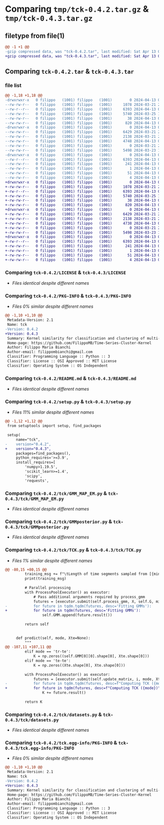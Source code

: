 # Comparing `tmp/tck-0.4.2.tar.gz` & `tmp/tck-0.4.3.tar.gz`

## filetype from file(1)

```diff
@@ -1 +1 @@
-gzip compressed data, was "tck-0.4.2.tar", last modified: Sat Apr 13 00:44:39 2024, max compression
+gzip compressed data, was "tck-0.4.3.tar", last modified: Sat Apr 13 00:55:25 2024, max compression
```

## Comparing `tck-0.4.2.tar` & `tck-0.4.3.tar`

### file list

```diff
@@ -1,18 +1,18 @@
-drwxrwxr-x   0 filippo   (1001) filippo   (1001)        0 2024-04-13 00:44:39.748548 tck-0.4.2/
--rw-rw-r--   0 filippo   (1001) filippo   (1001)     1078 2024-03-21 23:02:41.000000 tck-0.4.2/LICENSE
--rw-r--r--   0 filippo   (1001) filippo   (1001)     6393 2024-04-13 00:44:39.748548 tck-0.4.2/PKG-INFO
--rw-rw-r--   0 filippo   (1001) filippo   (1001)     5740 2024-03-25 11:34:48.000000 tck-0.4.2/README.md
--rw-rw-r--   0 filippo   (1001) filippo   (1001)       38 2024-04-13 00:44:39.748548 tck-0.4.2/setup.cfg
--rw-rw-r--   0 filippo   (1001) filippo   (1001)      820 2024-04-13 00:43:31.000000 tck-0.4.2/setup.py
-drwxrwxr-x   0 filippo   (1001) filippo   (1001)        0 2024-04-13 00:44:39.748548 tck-0.4.2/tck/
--rw-rw-r--   0 filippo   (1001) filippo   (1001)     6429 2024-03-21 23:18:31.000000 tck-0.4.2/tck/GMM_MAP_EM.py
--rw-rw-r--   0 filippo   (1001) filippo   (1001)     2138 2024-03-21 23:23:22.000000 tck-0.4.2/tck/GMMposterior.py
--rw-rw-r--   0 filippo   (1001) filippo   (1001)     4748 2024-04-13 00:42:59.000000 tck-0.4.2/tck/TCK.py
--rw-rw-r--   0 filippo   (1001) filippo   (1001)        0 2024-03-21 23:08:34.000000 tck-0.4.2/tck/__init__.py
--rw-rw-r--   0 filippo   (1001) filippo   (1001)     5498 2024-03-23 19:06:23.000000 tck-0.4.2/tck/datasets.py
-drwxrwxr-x   0 filippo   (1001) filippo   (1001)        0 2024-04-13 00:44:39.748548 tck-0.4.2/tck.egg-info/
--rw-r--r--   0 filippo   (1001) filippo   (1001)     6393 2024-04-13 00:44:39.000000 tck-0.4.2/tck.egg-info/PKG-INFO
--rw-rw-r--   0 filippo   (1001) filippo   (1001)      241 2024-04-13 00:44:39.000000 tck-0.4.2/tck.egg-info/SOURCES.txt
--rw-rw-r--   0 filippo   (1001) filippo   (1001)        1 2024-04-13 00:44:39.000000 tck-0.4.2/tck.egg-info/dependency_links.txt
--rw-rw-r--   0 filippo   (1001) filippo   (1001)       51 2024-04-13 00:44:39.000000 tck-0.4.2/tck.egg-info/requires.txt
--rw-rw-r--   0 filippo   (1001) filippo   (1001)        4 2024-04-13 00:44:39.000000 tck-0.4.2/tck.egg-info/top_level.txt
+drwxrwxr-x   0 filippo   (1001) filippo   (1001)        0 2024-04-13 00:55:25.344533 tck-0.4.3/
+-rw-rw-r--   0 filippo   (1001) filippo   (1001)     1078 2024-03-21 23:02:41.000000 tck-0.4.3/LICENSE
+-rw-r--r--   0 filippo   (1001) filippo   (1001)     6393 2024-04-13 00:55:25.344533 tck-0.4.3/PKG-INFO
+-rw-rw-r--   0 filippo   (1001) filippo   (1001)     5740 2024-03-25 11:34:48.000000 tck-0.4.3/README.md
+-rw-rw-r--   0 filippo   (1001) filippo   (1001)       38 2024-04-13 00:55:25.344533 tck-0.4.3/setup.cfg
+-rw-rw-r--   0 filippo   (1001) filippo   (1001)      820 2024-04-13 00:54:23.000000 tck-0.4.3/setup.py
+drwxrwxr-x   0 filippo   (1001) filippo   (1001)        0 2024-04-13 00:55:25.344533 tck-0.4.3/tck/
+-rw-rw-r--   0 filippo   (1001) filippo   (1001)     6429 2024-03-21 23:18:31.000000 tck-0.4.3/tck/GMM_MAP_EM.py
+-rw-rw-r--   0 filippo   (1001) filippo   (1001)     2138 2024-03-21 23:23:22.000000 tck-0.4.3/tck/GMMposterior.py
+-rw-rw-r--   0 filippo   (1001) filippo   (1001)     4738 2024-04-13 00:53:46.000000 tck-0.4.3/tck/TCK.py
+-rw-rw-r--   0 filippo   (1001) filippo   (1001)        0 2024-03-21 23:08:34.000000 tck-0.4.3/tck/__init__.py
+-rw-rw-r--   0 filippo   (1001) filippo   (1001)     5498 2024-03-23 19:06:23.000000 tck-0.4.3/tck/datasets.py
+drwxrwxr-x   0 filippo   (1001) filippo   (1001)        0 2024-04-13 00:55:25.344533 tck-0.4.3/tck.egg-info/
+-rw-r--r--   0 filippo   (1001) filippo   (1001)     6393 2024-04-13 00:55:25.000000 tck-0.4.3/tck.egg-info/PKG-INFO
+-rw-rw-r--   0 filippo   (1001) filippo   (1001)      241 2024-04-13 00:55:25.000000 tck-0.4.3/tck.egg-info/SOURCES.txt
+-rw-rw-r--   0 filippo   (1001) filippo   (1001)        1 2024-04-13 00:55:25.000000 tck-0.4.3/tck.egg-info/dependency_links.txt
+-rw-rw-r--   0 filippo   (1001) filippo   (1001)       51 2024-04-13 00:55:25.000000 tck-0.4.3/tck.egg-info/requires.txt
+-rw-rw-r--   0 filippo   (1001) filippo   (1001)        4 2024-04-13 00:55:25.000000 tck-0.4.3/tck.egg-info/top_level.txt
```

### Comparing `tck-0.4.2/LICENSE` & `tck-0.4.3/LICENSE`

 * *Files identical despite different names*

### Comparing `tck-0.4.2/PKG-INFO` & `tck-0.4.3/PKG-INFO`

 * *Files 0% similar despite different names*

```diff
@@ -1,10 +1,10 @@
 Metadata-Version: 2.1
 Name: tck
-Version: 0.4.2
+Version: 0.4.3
 Summary: Kernel similarity for classification and clustering of multi-variate time series with missing values.
 Home-page: https://github.com/FilippoMB/Time-Series-Cluster-Kernel
 Author: Filippo Maria Bianchi
 Author-email: filippombianchi@gmail.com
 Classifier: Programming Language :: Python :: 3
 Classifier: License :: OSI Approved :: MIT License
 Classifier: Operating System :: OS Independent
```

### Comparing `tck-0.4.2/README.md` & `tck-0.4.3/README.md`

 * *Files identical despite different names*

### Comparing `tck-0.4.2/setup.py` & `tck-0.4.3/setup.py`

 * *Files 11% similar despite different names*

```diff
@@ -1,12 +1,12 @@
 from setuptools import setup, find_packages
 
 setup(
     name="tck",
-    version="0.4.2",
+    version="0.4.3",
     packages=find_packages(),
     python_requires='>=3.9',
     install_requires=[
         'numpy>1.19.5',
         'scikit_learn>=1.4',
         'scipy',
         'requests',
```

### Comparing `tck-0.4.2/tck/GMM_MAP_EM.py` & `tck-0.4.3/tck/GMM_MAP_EM.py`

 * *Files identical despite different names*

### Comparing `tck-0.4.2/tck/GMMposterior.py` & `tck-0.4.3/tck/GMMposterior.py`

 * *Files identical despite different names*

### Comparing `tck-0.4.2/tck/TCK.py` & `tck-0.4.3/tck/TCK.py`

 * *Files 1% similar despite different names*

```diff
@@ -80,15 +80,15 @@
         training_msg += f"\tLength of time segments sampled from [{minT}, {maxT}]\n\n"
         print(training_msg)
         
         # Parallel processing
         with ProcessPoolExecutor() as executor:
             # Pass additional arguments required by process_gmm
             futures = [executor.submit(self.process_gmm, X, self.G, minN, minT, maxT, minV, maxV, I, missing, i) for i in range(self.G * (self.C - 1))]
-            for future in tqdm.tqdm(futures, desc='Fitting GMMs'):
+            for future in tqdm(futures, desc='Fitting GMMs'):
                 self.GMM.append(future.result())
       
         return self
 
     
     def predict(self, mode, Xte=None):
         """
@@ -107,11 +107,11 @@
         elif mode == 'tr-te':
             K = np.zeros((self.GMM[0][0].shape[0], Xte.shape[0]))
         elif mode == 'te-te':
             K = np.zeros((Xte.shape[0], Xte.shape[0]))
 
         with ProcessPoolExecutor() as executor:
             futures = [executor.submit(self.update_matrix, i, mode, Xte) for i in range(self.G * (self.C - 1))]
-            for future in tqdm.tqdm(futures, desc=f"Computing TCK ({mode})"):
+            for future in tqdm(futures, desc=f"Computing TCK ({mode})"):
                 K += future.result()
         
         return K
```

### Comparing `tck-0.4.2/tck/datasets.py` & `tck-0.4.3/tck/datasets.py`

 * *Files identical despite different names*

### Comparing `tck-0.4.2/tck.egg-info/PKG-INFO` & `tck-0.4.3/tck.egg-info/PKG-INFO`

 * *Files 0% similar despite different names*

```diff
@@ -1,10 +1,10 @@
 Metadata-Version: 2.1
 Name: tck
-Version: 0.4.2
+Version: 0.4.3
 Summary: Kernel similarity for classification and clustering of multi-variate time series with missing values.
 Home-page: https://github.com/FilippoMB/Time-Series-Cluster-Kernel
 Author: Filippo Maria Bianchi
 Author-email: filippombianchi@gmail.com
 Classifier: Programming Language :: Python :: 3
 Classifier: License :: OSI Approved :: MIT License
 Classifier: Operating System :: OS Independent
```

